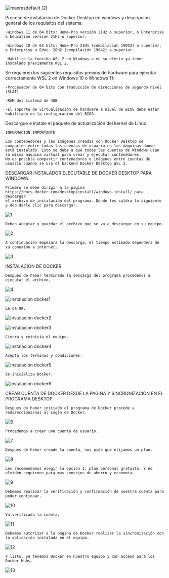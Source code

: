 ![maxresdefault (2)](https://user-images.githubusercontent.com/101933399/188052438-68d064c4-e39a-4ee3-a46a-e8ad41640808.jpg)

Proceso de instalación de Docker Desktop en windows y descripción general de los requisitos del sistema.

	-Windows 11 de 64 bits: Home-Pro versión 21H2 o superior, o Enterprise o Education versión 21H2 o superior. 

	-Windows 10 de 64 bits: Home-Pro 21H1 (compilación 19043) o superior, o Enterprise o Educ. 20H2 (compilación 19042) o superior. 

	-Habilite la función WSL 2 en Windows o en su efecto ya tener instalado previamente WSL 2.  

Se requieren los siguientes requisitos previos de hardware para ejecutar correctamente WSL 2 en Windows 10 o Windows 11:

	-Procesador de 64 bits con traducción de direcciones de segundo nivel (SLAT)
	
  	-RAM del sistema de 4GB
	
  	-El soporte de virtualización de hardware a nivel de BIOS debe estar habilitado en la configuración del BIOS.

Descargue e instale el paquete de actualización del kernel de Linux .

	INFORMACIÓN IMPORTANTE
	
	Los contenedores y las imágenes creadas con Docker Desktop se comparten entre todas las cuentas de usuario en las máquinas donde
	está instalado. Esto se debe a que todas las cuentas de Windows usan la misma máquina virtual para crear y ejecutar contenedores. 
	No es posible compartir contenedores e imágenes entre cuentas de usuario cuando se usa el backend Docker Desktop WSL 2.

 DESCARGAR INSTALADOR EJECUTABLE DE DOCKER DESKTOP PARA WINDOWS.
 
 	Primero se debe dirigir a la pagina https://docs.docker.com/desktop/install/windows-install/ para descargar
	el archivo de instalación del programa. Donde les saldra lo siguiente y deb darle clic para descargar.
 
 ![1](https://user-images.githubusercontent.com/101933399/188250812-5ad66533-e8a9-44cb-8759-959201579e78.jpg)

	Deben aceptar y guardar el archivo que se va a descargar en su equipo.

![2](https://user-images.githubusercontent.com/101933399/188250824-864101d2-a012-4396-8bc6-c50d421fea98.jpg)

	A continuación empezara la descarga, el tiempo estimado dependera de su conexión a internet.

![3](https://user-images.githubusercontent.com/101933399/188250834-3e01b236-4333-4144-830b-e14f0847a12f.jpg)

INSTALACIÓN DE DOCKER.

	Despues de haber terminado la descarga del programa procedemos a ejecutar el archivo.

![4](https://user-images.githubusercontent.com/101933399/188250903-a71710e0-4468-4637-9a58-fc07208e2d82.jpg)

![instalacion docker1](https://user-images.githubusercontent.com/101933399/188250915-cf714fad-341a-4efe-be5a-f900ae6f8608.jpg)

	Le da OK.
![instalacion docker2](https://user-images.githubusercontent.com/101933399/188251019-801516b6-46e1-4e5f-94e4-906037975afb.jpg)

![instalacion docker3](https://user-images.githubusercontent.com/101933399/188251032-a479c438-e518-4b3c-9454-61c80ddbad19.jpg)

	Cierra y reinicia el equipo.
![instalacion docker4](https://user-images.githubusercontent.com/101933399/188251037-f74831ca-4520-4799-b549-0881a401b398.jpg)

	Acepta los terminos y condiciones.
![instalacion docker5](https://user-images.githubusercontent.com/101933399/188251040-999042fe-d903-492a-9471-e443c2ce205d.jpg)

	Se inicializa Docker.
![instalacion docker6](https://user-images.githubusercontent.com/101933399/188251043-eebaf90d-58a2-4242-b8da-728ff48df5e5.jpg)

CREAR CUENTA DE DOCKER DESDE LA PAGINA Y SINCRONIZACIÓN EN EL PROGRAMA DESKTOP.

	Despues de haber iniciado el programa de Docker procede a redireccionarnos al Login de Docker.
![6](https://user-images.githubusercontent.com/101933399/188251797-42ed2f85-9b1a-4f9f-92f2-26cc8946b041.jpg)

	Procedemos a crear una cuenta de usuario.
![7](https://user-images.githubusercontent.com/101933399/188251808-cb21538e-4ece-4232-8862-49cd2c576129.jpg)

	Despues de haber creado la cuenta, nos pide que elijamos un plan.
![8](https://user-images.githubusercontent.com/101933399/188251828-c5d2b290-a948-4756-9b91-fe4870427779.jpg)

	Les recomendamos elegir la opción 1, plan personal gratuito. Y no olviden seguirnos para más consejos de ahorro y economia.
![9](https://user-images.githubusercontent.com/101933399/188251862-ae467d22-dd33-4b69-8c8e-975f4d1d9d05.jpg)

	Debemos realizar la verificación y confirmación de nuestra cuenta para poder continuar.
![10](https://user-images.githubusercontent.com/101933399/188251885-dfb73b3a-d452-4f45-8bbf-3ad0e5e64bbd.jpg)

	Ya verificada la cuenta.
![11](https://user-images.githubusercontent.com/101933399/188251902-3dd105cd-4b80-4cae-9fb0-62344b2d68c3.jpg)

	Debemos autorizar a la pagina de Docker realizar la sincronización con la aplicación instalada en el equipo.
![12](https://user-images.githubusercontent.com/101933399/188251948-67f9f007-0843-442a-9a0d-82e27f8ff820.jpg)

	Y listo, ya tenemos Docker en nuestro equipo y con acceso para los Docker Hubs.
![13](https://user-images.githubusercontent.com/101933399/188251967-8d8c2a30-38a7-4156-9049-6c4c171a3996.jpg)
